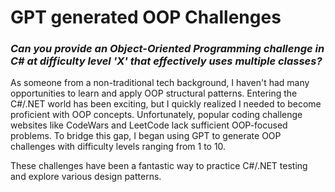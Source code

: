 # GPT generated OOP Challenges
### *Can you provide an Object-Oriented Programming challenge in C# at difficulty level 'X' that effectively uses multiple classes?*

As someone from a non-traditional tech background, I haven't had many opportunities to learn and apply OOP structural patterns. Entering the C#/.NET world has been exciting, but I quickly realized I needed to become proficient with OOP concepts. Unfortunately, popular coding challenge websites like CodeWars and LeetCode lack sufficient OOP-focused problems. To bridge this gap, I began using GPT to generate OOP challenges with difficulty levels ranging from 1 to 10.

These challenges have been a fantastic way to practice C#/.NET testing and explore various design patterns.
